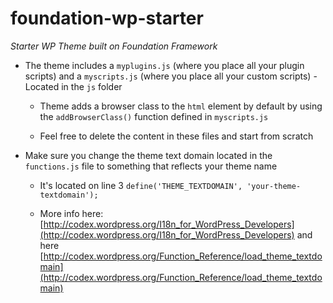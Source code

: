 foundation-wp-starter
=====================

*Starter WP Theme built on Foundation Framework*

* The theme includes a `myplugins.js` (where you place all your plugin scripts) and a `myscripts.js` (where you place all your custom scripts) - Located in the `js` folder

  * Theme adds a browser class to the `html` element by default by using the `addBrowserClass()` function defined in `myscripts.js` 

  * Feel free to delete the content in these files and start from scratch

* Make sure you change the theme text domain located in the `functions.js` file to something that reflects your theme name

  * It's located on line 3 `define('THEME_TEXTDOMAIN', 'your-theme-textdomain');`

  * More info here: [http://codex.wordpress.org/I18n_for_WordPress_Developers](http://codex.wordpress.org/I18n_for_WordPress_Developers) and here [http://codex.wordpress.org/Function_Reference/load_theme_textdomain](http://codex.wordpress.org/Function_Reference/load_theme_textdomain)
